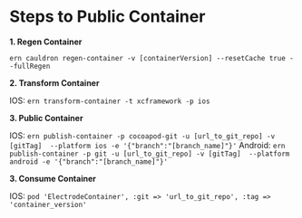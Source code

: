 # Steps to Public Container

**1. Regen Container**

`ern cauldron regen-container -v [containerVersion] --resetCache true --fullRegen`

**2. Transform Container**
   
   IOS: `ern transform-container -t xcframework -p ios`

**3. Public Container**

   IOS: `ern publish-container -p cocoapod-git -u [url_to_git_repo] -v [gitTag]  --platform ios -e '{"branch":"[branch_name]"}'`
   Android: `ern publish-container -p git -u [url_to_git_repo] -v [gitTag]  --platform android -e '{"branch":"[branch_name]"}'`

**3. Consume Container**

  IOS: `pod 'ElectrodeContainer', :git => 'url_to_git_repo', :tag => 'container_version'`
